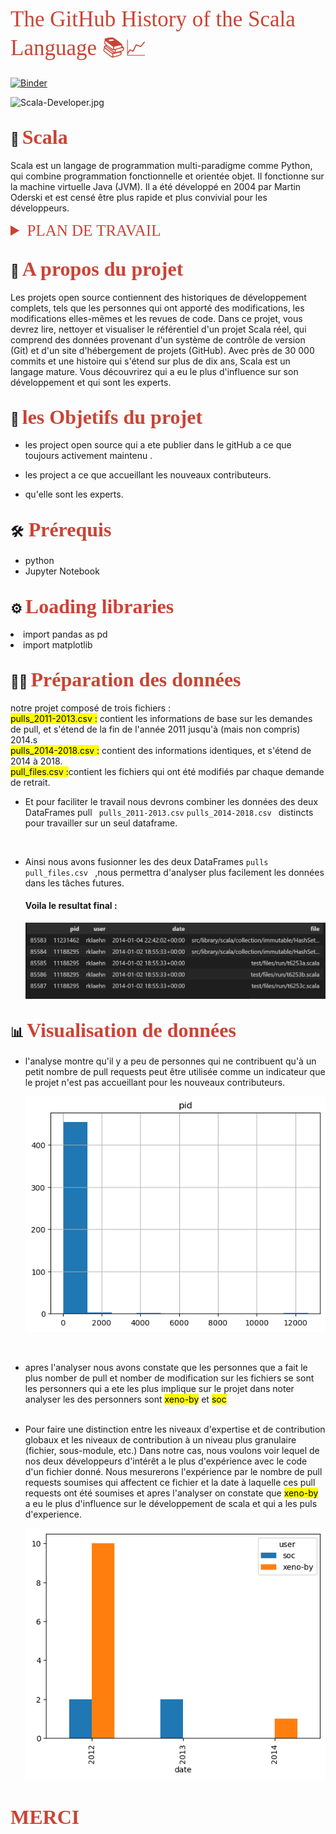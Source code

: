 
<span style="color:#CB4335;font-family:serif; font-size:35px;">The GitHub History of the Scala Language 📚📈 <span>


[![Binder](https://mybinder.org/badge_logo.svg)](https://mybinder.org/v2/gh/rania-slimene/project_Analyse/HEAD)

![Scala-Developer.jpg](https://cdn.educba.com/academy/wp-content/uploads/2021/01/Scala-Developer.jpg)


  ## :eyes: <span style="color:#CB4335;font-family:serif; font-size:32px;">Scala
</span> 
<p>Scala est un langage de programmation multi-paradigme comme Python, qui combine programmation fonctionnelle et orientée objet. Il fonctionne sur la machine virtuelle Java (JVM). Il a été développé en 2004 par Martin Oderski et est censé être plus rapide et plus convivial pour les développeurs.</p>


<!-- TABLE OF CONTENTS -->
<details>
  <summary style="color:#CB4335;font-family:serif; font-size:25px;">PLAN DE TRAVAIL</summary>
  <ol>
    <li>
      <a href="#about-the-project">Données du dépôt de projets réels de Scala</a>
    </li>
     <li>
      <a href="#about-the-project"> Préparation et nettoyage des données</a>
    </li>
     <li>
      <a href="#getting-started">Fusionner les DataFrames</a>
      <ul> </ul>
    </li>
    <li>
      <a href="#getting-started">Le projet est-il encore activement maintenu</a>
    </li>
    <li>
      <a href="#getting-started">Y a-t-il de la camaraderie dans le projet ?</a>
    </li>
     <li>
      <a href="#getting-started">Quels sont les fichiers qui ont été modifiés dans les dix dernières pull requests ?</a>
    </li>
    <li>
      <a href="#getting-started">Qui a fait le plus de pull requests sur un fichier donné ?</a>
    </li>
     <li>
      <a href="#getting-started"> Qui a fait le plus de pull requests sur un fichier donné ?</a>
    </li>
     <li>
      <a href="#getting-started">  Les pull requests de deux développeurs particuliers</a>
    </li>
     <li>
      <a href="#getting-started"> Visualiser les contributions de chaque développeur</a>
    </li>
    

</details>

<!-- ABOUT THE PROJECT -->
## :star2: <span style="color:#CB4335;font-family:serif; font-size:32px;"> A propos du projet
</span>
Les projets open source contiennent des historiques de développement complets, tels que les personnes qui ont apporté des modifications, les modifications elles-mêmes et les revues de code. Dans ce projet, vous devrez lire, nettoyer et visualiser le référentiel d'un projet Scala réel, qui comprend des données provenant d'un système de contrôle de version (Git) et d'un site d'hébergement de projets (GitHub). Avec près de 30 000 commits et une histoire qui s'étend sur plus de dix ans, Scala est un langage mature. Vous découvrirez qui a eu le plus d'influence sur son développement et qui sont les experts.


## :star2: <span style="color:#CB4335;font-family:serif; font-size:32px;">les Objetifs du projet
</span>
  
  * les project open source qui a ete publier dans le gitHub a ce que toujours    activement maintenu  .

  * les project  a ce que accueillant les nouveaux contributeurs.
  * qu'elle sont les experts.


## :hammer_and_wrench:<span style="color:#CB4335;font-family:serif; font-size:32px;"> Prérequis
</span>
 
  * python
  * Jupyter Notebook

## :gear: <span style="color:#CB4335;font-family:serif; font-size:32px;"> Loading libraries 
</span>

<li> import pandas as pd</li>
<li> import matplotlib </li>

## 👩‍🏫 <span style="color:#CB4335;font-family:serif; font-size:32px;">Préparation des données
</span>

<p>notre projet composé de trois fichiers :<br/><mark>pulls_2011-2013.csv :</mark> contient les informations de base sur les demandes de pull, et s'étend de la fin de l'année 2011 jusqu'à (mais non compris) 
2014.s <br/>
<mark>pulls_2014-2018.csv :</mark> contient des informations identiques, et s'étend de 2014 à 2018.<br/>
<mark>pull_files.csv :</mark>contient les fichiers qui ont été modifiés par chaque demande de retrait.</p>

*  Et pour faciliter le travail nous devrons combiner les données des deux DataFrames pull  <code> pulls_2011-2013.csv</code> <code>pulls_2014-2018.csv </code> distincts pour travailler sur un seul dataframe.
</br>

* Ainsi nous avons fusionner  les des deux DataFrames  <code>pulls</code> <code>pull_files.csv </code> ,nous permettra d'analyser plus facilement les données dans les tâches futures.
  ####  Voila le resultat final : 
  <img src='data.PNG'/>


##  📊 <span style="color:#CB4335;font-family:serif; font-size:32px;"> Visualisation de données
</span>

* l'analyse montre qu'il y a peu de personnes qui ne contribuent qu'à un petit nombre de pull requests peut être utilisée comme un indicateur que le projet n'est pas accueillant pour les nouveaux contributeurs.
  
    <img src='dynamic.png'/>

<br/>

* apres l'analyser nous avons constate que les personnes que a fait le plus nomber de pull et nomber de modification sur les fichiers se sont les personners qui a ete les plus implique sur le projet dans noter analyser  les des personners sont <mark> xeno-by</mark> et <mark>soc</mark> <br>
  <br/>
* Pour faire une distinction entre les niveaux d'expertise et de contribution globaux et les niveaux de contribution à un niveau plus granulaire (fichier, sous-module, etc.) Dans notre cas, nous voulons voir lequel de nos deux développeurs d'intérêt a le plus d'expérience avec le code d'un fichier donné. Nous mesurerons l'expérience par le nombre de pull requests soumises qui affectent ce fichier et la date à laquelle ces pull requests ont été soumises
et apres l'analyser on constate que <mark>xeno-by</mark> a eu le plus d'influence sur le  développement de scala et qui a  les puls d'experience.

  <img src='fin.png'/>

 # <span style="color:#CB4335;font-family:serif; font-size:32px;"> MERCI  🥰
</span>